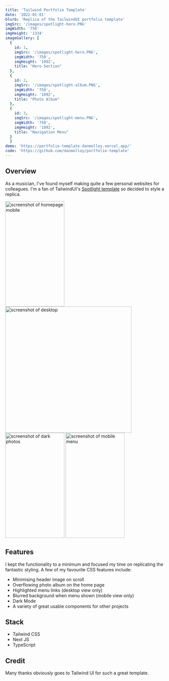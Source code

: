 ```yaml
---
title: 'Tailwind Portfolio Template'
date: '2022-01-01'
blurb: 'Replica of the TailwindUI portfolio template'
imgSrc: '/images/spotlight-hero.PNG'
imgWidth: '750'
imgHeight: '1334'
imageGallery: [
  {
    id: 1,
    imgSrc: '/images/spotlight-hero.PNG',
    imgWidth: '750',
    imgHeight: '1092',
    title: "Hero Section"
  },
  {
    id: 2,
    imgSrc: '/images/spotlight-album.PNG',
    imgWidth: '750',
    imgHeight: '1092',
    title: "Photo Album"
  },
  {
    id: 3,
    imgSrc: '/images/spotlight-menu.PNG',
    imgWidth: '750',
    imgHeight: '1092',
    title: "Navigation Menu"
  }
  ]
demo: 'https://portfolio-template-danmolloy.vercel.app/'
code: 'https://github.com/danmolloy/portfolio-template'
---
```


## Overview
As a musician, I've found myself making quite a few personal websites for colleagues. I'm a fan of TailwindUI's [Spotlight template](https://tailwindui.com/templates/spotlight) so decided to style a replica.

<img src="./public/images/mobile-home.PNG" width="187" height="333" alt="screenshot of homepage mobile"/>
<img src="./public/images/desktop.PNG" width="400" height="400" alt="screenshot of desktop"/>
<img src="./public/images/darkMode.PNG" width="187" height="333" alt="screenshot of dark photos"/>
<img src="./public/images/menu-mobile.PNG" width="187" height="333" alt="screenshot of mobile menu"/>


## Features
I kept the functionality to a minimum and focused my time on replicating the fantastic styling. A few of my favourite CSS features include:
- Minimising header image on scroll
- Overflowing photo album on the home page
- Highlighted menu links (desktop view only)
- Blurred background when menu shown (mobile view only)
- Dark Mode
- A variety of great usable components for other projects

## Stack
- Tailwind CSS
- Next JS
- TypeScript

## Credit
Many thanks obviously goes to Tailwind UI for such a great template.